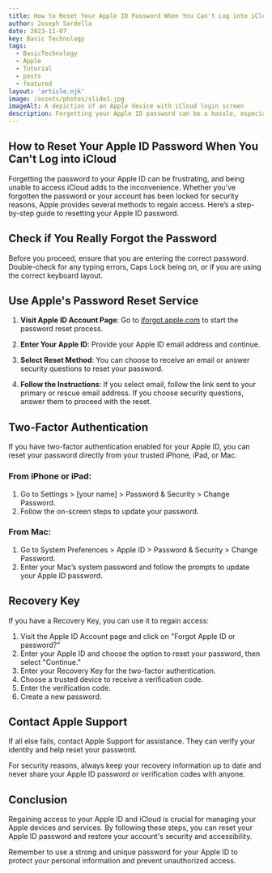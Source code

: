 ```yaml
---
title: How to Reset Your Apple ID Password When You Can't Log into iCloud
author: Joseph Sardella
date: 2023-11-07
key: Basic Technology
tags:
  - BasicTechnology
  - Apple
  - Tutorial
  - posts
  - featured
layout: 'article.njk'
image: /assets/photos/slide1.jpg
imageAlt: A depiction of an Apple device with iCloud login screen
description: Forgetting your Apple ID password can be a hassle, especially when you need to access iCloud. Learn the steps to reset your password and regain access to your account.
---
```


## How to Reset Your Apple ID Password When You Can't Log into iCloud

Forgetting the password to your Apple ID can be frustrating, and being unable to access iCloud adds to the inconvenience. Whether you’ve forgotten the password or your account has been locked for security reasons, Apple provides several methods to regain access. Here’s a step-by-step guide to resetting your Apple ID password.

## Check if You Really Forgot the Password

Before you proceed, ensure that you are entering the correct password. Double-check for any typing errors, Caps Lock being on, or if you are using the correct keyboard layout.

## Use Apple's Password Reset Service

1. **Visit Apple ID Account Page**:
   Go to [iforgot.apple.com](https://iforgot.apple.com) to start the password reset process.

2. **Enter Your Apple ID**:
   Provide your Apple ID email address and continue.

3. **Select Reset Method**:
   You can choose to receive an email or answer security questions to reset your password.

4. **Follow the Instructions**:
   If you select email, follow the link sent to your primary or rescue email address. If you choose security questions, answer them to proceed with the reset.

## Two-Factor Authentication

If you have two-factor authentication enabled for your Apple ID, you can reset your password directly from your trusted iPhone, iPad, or Mac.

### From iPhone or iPad:

1. Go to Settings > [your name] > Password & Security > Change Password.
2. Follow the on-screen steps to update your password.

### From Mac:

1. Go to System Preferences > Apple ID > Password & Security > Change Password.
2. Enter your Mac’s system password and follow the prompts to update your Apple ID password.

## Recovery Key

If you have a Recovery Key, you can use it to regain access:

1. Visit the Apple ID Account page and click on "Forgot Apple ID or password?"
2. Enter your Apple ID and choose the option to reset your password, then select "Continue."
3. Enter your Recovery Key for the two-factor authentication.
4. Choose a trusted device to receive a verification code.
5. Enter the verification code.
6. Create a new password.

## Contact Apple Support

If all else fails, contact Apple Support for assistance. They can verify your identity and help reset your password.

For security reasons, always keep your recovery information up to date and never share your Apple ID password or verification codes with anyone.

## Conclusion

Regaining access to your Apple ID and iCloud is crucial for managing your Apple devices and services. By following these steps, you can reset your Apple ID password and restore your account's security and accessibility.

Remember to use a strong and unique password for your Apple ID to protect your personal information and prevent unauthorized access.
